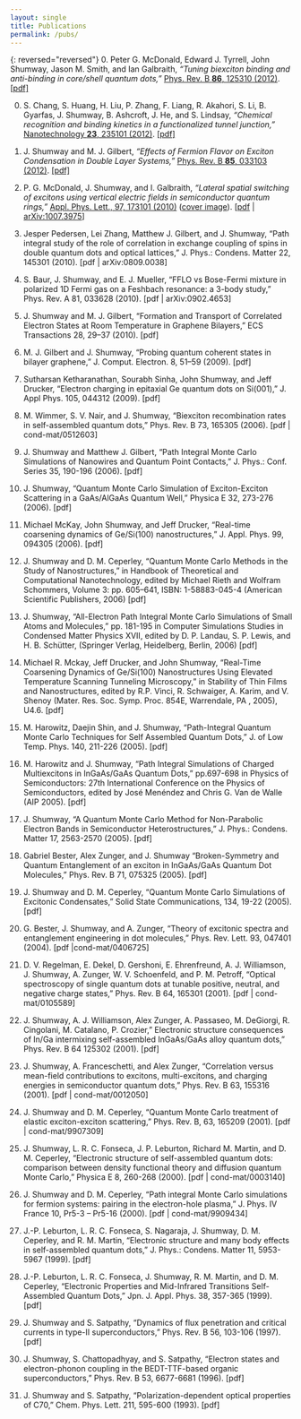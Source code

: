 ```yaml
---
layout: single
title: Publications
permalink: /pubs/
---
```


{: reversed="reversed"}
0. Peter G. McDonald, Edward J. Tyrrell, John Shumway, Jason M. Smith,
   and Ian Galbraith, 
   *“Tuning biexciton binding and anti-binding in
   core/shell quantum dots,”*
   [Phys. Rev. B **86**, 125310 (2012)](
   http://link.aps.org/doi/10.1103/PhysRevB.86.125310).
   [[pdf]](/downloads/physrevb-86-125310.pdf)

0. S. Chang, S. Huang, H. Liu, P. Zhang, F. Liang, R. Akahori, S. Li, 
   B. Gyarfas, J. Shumway, B. Ashcroft, J. He, and S. Lindsay,
   *“Chemical recognition and binding kinetics in a functionalized tunnel junction,”*
   [Nanotechnology **23**, 235101 (2012)](
   http://iopscience.iop.org/0957-4484/23/23/235101).
   [[pdf]](/downloads/nanotechnology-23-235101.pdf)

0. J. Shumway and M. J. Gilbert, 
   *“Effects of Fermion Flavor on Exciton Condensation in Double Layer Systems,”*
   [Phys. Rev. B **85**, 033103 (2012)](
   http://link.aps.org/doi/10.1103/PhysRevB.85.033103).
   [[pdf]](/downloads/physrevb_85_033103.pdf)

0. P. G. McDonald, J. Shumway, and I. Galbraith,
   *“Lateral spatial switching of excitons using vertical electric fields in semiconductor quantum rings,”* 
   [Appl. Phys. Lett., 97, 173101 (2010)](   
   http://dx.doi.org/10.1063/1.3504230)
   ([cover image](/dowloads/aplCover.pdf)).
   [[pdf](/downloads/applphyslett_97_173101.pdf) |
   [arXiv:1007.3975](http://arxiv.org/abs/1007.3975)]

0. Jesper Pedersen, Lei Zhang, Matthew J. Gilbert, and J. Shumway, 
   “Path integral study of the role of correlation in exchange coupling
   of spins in double quantum dots and optical lattices,” 
   J. Phys.: Condens. Matter 22, 145301 (2010).
   [pdf | arXiv:0809.0038]

0. S. Baur, J. Shumway, and E. J. Mueller, “FFLO vs Bose-Fermi mixture 
   in polarized 1D Fermi gas on a Feshbach resonance: a 3-body study,”
   Phys. Rev. A 81, 033628 (2010). [pdf | arXiv:0902.4653]

0. J. Shumway and M. J. Gilbert, “Formation and Transport of Correlated
   Electron States at Room Temperature in Graphene Bilayers,” 
   ECS Transactions 28, 29–37 (2010). [pdf]

0. M. J. Gilbert and J. Shumway, “Probing quantum coherent states in
   bilayer graphene,” J. Comput. Electron. 8, 51–59 (2009). [pdf]
   
0. Sutharsan Ketharanathan, Sourabh Sinha, John Shumway, and 
   Jeff Drucker, “Electron charging in epitaxial Ge quantum dots on
   Si(001),” J. Appl Phys. 105, 044312 (2009). [pdf]

0. M. Wimmer, S. V. Nair, and J. Shumway, “Biexciton recombination rates
   in self-assembled quantum dots,” Phys. Rev. B 73, 165305 (2006). 
   [pdf | cond-mat/0512603]
0. J. Shumway and Matthew J. Gilbert, “Path Integral Monte Carlo
   Simulations of Nanowires and Quantum Point Contacts,” 
   J. Phys.: Conf. Series 35, 190-196 (2006). [pdf]
0. J. Shumway, “Quantum Monte Carlo Simulation of Exciton-Exciton Scattering in a GaAs/AlGaAs Quantum Well,” Physica E 32, 273-276 (2006). [pdf]
0. Michael McKay, John Shumway, and Jeff Drucker, “Real-time coarsening dynamics of Ge/Si(100) nanostructures,” J. Appl. Phys. 99, 094305 (2006). [pdf]
0. J. Shumway and D. M. Ceperley, “Quantum Monte Carlo Methods in the Study of Nanostructures,” in Handbook of Theoretical and Computational Nanotechnology, edited by Michael Rieth and Wolfram Schommers, Volume 3: pp. 605–641, ISBN: 1-58883-045-4 (American Scientific Publishers, 2006) [pdf]
0. J. Shumway, “All-Electron Path Integral Monte Carlo Simulations of Small Atoms and Molecules,” pp. 181-195 in Computer Simulations Studies in Condensed Matter Physics XVII, edited by D. P. Landau, S. P. Lewis, and H. B. Schütter, (Springer Verlag, Heidelberg, Berlin, 2006) [pdf]
0. Michael R. Mckay, Jeff Drucker, and John Shumway, “Real-Time Coarsening Dynamics of Ge/Si(100) Nanostructures Using Elevated Temperature Scanning Tunneling Microscopy,” in Stability of Thin Films and Nanostructures, edited by R.P. Vinci, R. Schwaiger, A. Karim, and V. Shenoy (Mater. Res. Soc. Symp. Proc. 854E, Warrendale, PA , 2005), U4.6. [pdf]
0. M. Harowitz, Daejin Shin, and J. Shumway, “Path-Integral Quantum Monte Carlo Techniques for Self Assembled Quantum Dots,” J. of Low Temp. Phys. 140, 211-226 (2005). [pdf]
0. M. Harowitz and J. Shumway, “Path Integral Simulations of Charged Multiexcitons in InGaAs/GaAs Quantum Dots,” pp.697-698 in Physics of Semiconductors: 27th International Conference on the Physics of Semiconductors, edited by José Menéndez and Chris G. Van de Walle (AIP 2005). [pdf]
0. J. Shumway, “A Quantum Monte Carlo Method for Non-Parabolic Electron Bands in Semiconductor Heterostructures,” J. Phys.: Condens. Matter 17, 2563-2570 (2005). [pdf]
0. Gabriel Bester, Alex Zunger, and J. Shumway “Broken-Symmetry and Quantum Entanglement of an exciton in InGaAs/GaAs Quantum Dot Molecules,” Phys. Rev. B 71, 075325 (2005). [pdf]
0. J. Shumway and D. M. Ceperley, “Quantum Monte Carlo Simulations of Excitonic Condensates,” Solid State Communications, 134, 19-22 (2005). [pdf]
0. G. Bester, J. Shumway, and A. Zunger, “Theory of excitonic spectra and entanglement engineering in dot molecules,” Phys. Rev. Lett. 93, 047401 (2004). [pdf |cond-mat/0406725]
0. D. V. Regelman, E. Dekel, D. Gershoni, E. Ehrenfreund, A. J. Williamson, J. Shumway, A. Zunger, W. V. Schoenfeld, and P. M. Petroff, “Optical spectroscopy of single quantum dots at tunable positive, neutral, and negative charge states,” Phys. Rev. B 64, 165301 (2001). [pdf | cond-mat/0105589]
0. J. Shumway, A. J. Williamson, Alex Zunger, A. Passaseo, M. DeGiorgi, R. Cingolani, M. Catalano, P. Crozier,” Electronic structure consequences of In/Ga intermixing self-assembled InGaAs/GaAs alloy quantum dots,” Phys. Rev. B 64 125302 (2001). [pdf]
0. J. Shumway, A. Franceschetti, and Alex Zunger, “Correlation versus mean-field contributions to excitons, multi-excitons, and charging energies in semiconductor quantum dots,” Phys. Rev. B 63, 155316 (2001). [pdf | cond-mat/0012050]
0. J. Shumway and D. M. Ceperley, “Quantum Monte Carlo treatment of
elastic exciton-exciton scattering,” Phys. Rev. B, 63, 165209 (2001). [pdf | cond-mat/9907309]
0. J. Shumway, L. R. C. Fonseca, J. P. Leburton, Richard M. Martin, and D. M. Ceperley, “Electronic structure of self-assembled quantum dots: comparison between density functional theory and diffusion quantum Monte Carlo,” Physica E 8, 260-268 (2000). [pdf | cond-mat/0003140]
0. J. Shumway and D. M. Ceperley, “Path integral Monte Carlo simulations for fermion systems: pairing in the electron-hole plasma,” J. Phys. IV France 10, Pr5-3 – Pr5-16 (2000). [pdf | cond-mat/9909434]
0. J.-P. Leburton, L. R. C. Fonseca, S. Nagaraja, J. Shumway, D. M. Ceperley, and R. M. Martin, “Electronic structure and many body effects in self-assembled quantum dots,” J. Phys.: Condens. Matter 11, 5953-5967 (1999). [pdf]
0. J.-P. Leburton, L. R. C. Fonseca, J. Shumway, R. M. Martin, and D. M. Ceperley, “Electronic Properties and Mid-Infrared Transitions Self-Assembled Quantum Dots,” Jpn. J. Appl. Phys. 38, 357-365 (1999). [pdf]
0. J. Shumway and S. Satpathy, “Dynamics of flux penetration and critical currents in type-II superconductors,” Phys. Rev. B 56, 103-106 (1997). [pdf]
0. J. Shumway, S. Chattopadhyay, and S. Satpathy, “Electron states and electron-phonon coupling in the BEDT-TTF-based organic superconductors,” Phys. Rev. B 53, 6677-6681 (1996). [pdf]
0. J. Shumway and S. Satpathy, “Polarization-dependent optical properties of C70,” Chem. Phys. Lett. 211, 595-600 (1993). [pdf]
